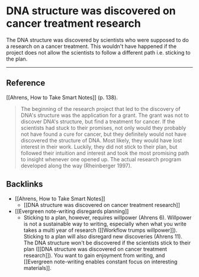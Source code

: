 # DNA structure was discovered on cancer treatment research
The DNA structure was discovered by scientists who were supposed to do a research on a cancer treatment. This wouldn't have happened if the project does not allow the scientists to follow a different path i.e. sticking to the plan.

---
## Reference
[[Ahrens, How to Take Smart Notes]] (p. 138).
> The beginning of the research project that led to the discovery of DNA's structure was the application for a grant. The grant was not to discover DNA's structure, but find a treatment for cancer. If the scientists had stuck to their promises, not only would they probably not have found a cure for cancer, but they definitely would not have discovered the structure of DNA. Most likely, they would have lost interest in their work. Luckily, they did not stick to their plan, but followed their intuition and interest and took the most promising path to insight whenever one opened up. The actual research program developed along the way (Rheinberger 1997).

## Backlinks
* [[Ahrens, How to Take Smart Notes]]
	* [[DNA structure was discovered on cancer treatment research]]
* [[Evergreen note-writing disregards planning]]
	* Sticking to a plan, however, requires willpower (Ahrens 6). Willpower is not a sustainable way to writing, especially when what you write takes a multi year of research ([[Workflow trumps willpower]]). Sticking to a plan will also disregard new discoveries (Ahrens 11). The DNA structure won't be discovered if the scientists stick to their plan ([[DNA structure was discovered on cancer treatment research]]). You want to gain enjoyment from writing, and [[Evergreen note-writing enables constant focus on interesting materials]].

<!-- #evergreen #serendipity -->

<!-- {BearID:386163B1-78E4-4C7F-8461-F17558D97BD6-464-0000E66A0EF6EEF8} -->
